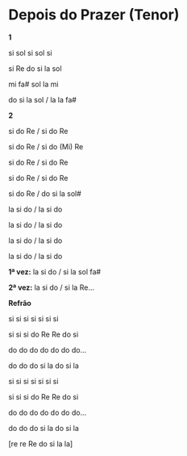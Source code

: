 # Depois do Prazer (Tenor)

**1**

si sol si sol si

si Re do si la sol

mi fa# sol la mi

do si la sol / la la fa#

**2**

si do Re / si do Re

si do Re / si do (Mi) Re

si do Re / si do Re

si do Re / si do Re

si do Re / do si la sol#

la si do / la si do

la si do / la si do

la si do / la si do

la si do / la si do

**1ª vez:** la si do / si la sol fa#

**2ª vez:** la si do / si la Re...

**Refrão**

si si si si si si si

si si si do Re Re do si

do do do do do do do...

do do do si la do si la

si si si si si si si

si si si do Re Re do si

do do do do do do do...

do do do si la do si la

\[re re Re do si la la\]